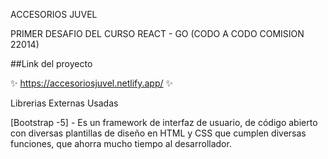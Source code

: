 ACCESORIOS JUVEL

PRIMER DESAFIO DEL CURSO REACT - GO (CODO A CODO COMISION 22014)

##Link del proyecto

✨ https://accesoriosjuvel.netlify.app/ ✨

Librerias Externas Usadas

[Bootstrap -5] - Es un framework de interfaz de usuario, de código abierto con diversas plantillas de diseño en HTML y CSS que cumplen diversas funciones, que ahorra mucho tiempo al desarrollador.
